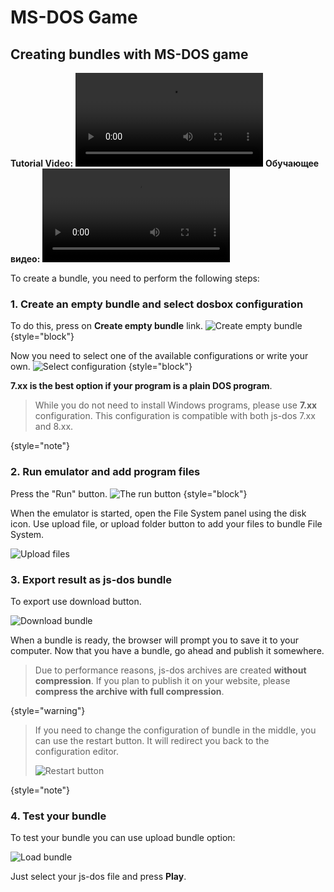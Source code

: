 # MS-DOS Game

## Creating bundles with MS-DOS game

<tabs>
    <tab title="English">
       <strong>Tutorial Video:</strong>
       <video src="https://www.youtube.com/watch?v=kRyIr_6YxjM" />
    </tab>
    <tab title="Russian">
      <strong>Обучающее видео:</strong>
      <video src="https://www.youtube.com/watch?v=kRyIr_6YxjM" />
      <strong>Как крафтить игры от NicCarter54:</strong>
      <video src="https://www.youtube.com/watch?v=-w8cpM7CTUk" />
    </tab>
</tabs>

To create a bundle, you need to perform the following steps:

### 1. Create an empty bundle and select dosbox configuration

To do this, press on **Create empty bundle** link.
![Create empty bundle](create-empty-bundle.jpg)
{style="block"}

Now you need to select one of the available configurations or write your own.
![Select configuration](select-configuration.jpg)
{style="block"}

**7.xx is the best option if your program is a plain DOS program**. 

> While you do not need to install Windows programs, please use **7.xx** configuration.
> This configuration is compatible with both js-dos 7.xx and 8.xx.
> 
{style="note"}

### 2. Run emulator and add program files

Press the "Run" button.
![The run button](the-run-button.jpg)
{style="block"}

When the emulator is started, open the File System panel using the disk icon.
Use upload file, or upload folder button to add your files to bundle File System.

![Upload files](upload-files.jpg)

### 3. Export result as js-dos bundle

To export use download button.

![Download bundle](download-bundle.jpg)

When a bundle is ready, the browser will prompt you to save it to your computer. 
Now that you have a bundle, go ahead and publish it somewhere.

> Due to performance reasons, js-dos archives are created **without compression**.
> If you plan to publish it on your website, please **compress the archive with full compression**.
> 
{style="warning"}

> If you need to change the configuration of bundle in the middle, you can use the restart button. It 
> will redirect you back to the configuration editor.
> 
> ![Restart button](restart-button.jpg)
> 
{style="note"}


### 4. Test your bundle

To test your bundle you can use upload bundle option:

![Load bundle](load-bundle.jpg)

Just select your js-dos file and press **Play**.
